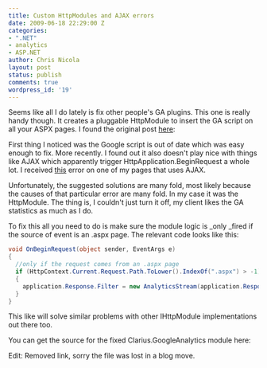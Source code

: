 ```yaml
---
title: Custom HttpModules and AJAX errors
date: 2009-06-18 22:29:00 Z
categories:
- ".NET"
- analytics
- ASP.NET
author: Chris Nicola
layout: post
status: publish
comments: true
wordpress_id: '19'
---
```


Seems like all I do lately is fix other people's GA plugins. This one is really handy though. It creates a pluggable HttpModule to insert the GA script on all your ASPX pages. I found the original post [here][1]:

First thing I noticed was the Google script is out of date which was easy enough to fix. More recently. I found out it also doesn't play nice with things like AJAX which apparently trigger HttpApplication.BeginRequest a whole lot. I received [this][2] error on one of my pages that uses AJAX.

<!--more-->

Unfortunately, the suggested solutions are many fold, most likely because the causes of that particular error are many fold. In my case it was the HttpModule. The thing is, I couldn't just turn it off, my client likes the GA statistics as much as I do.

To fix this all you need to do is make sure the module logic is _only _fired if the source of event is an .aspx page. The relevant code looks like this:

```csharp
void OnBeginRequest(object sender, EventArgs e)
{
  //only if the request comes from an .aspx page
  if (HttpContext.Current.Request.Path.ToLower().IndexOf(".aspx") > -1)
  {
    application.Response.Filter = new AnalyticsStream(application.Response.Filter, accountNumber);
  }
}
```

This like will solve similar problems with other IHttpModule implementations out there too.

You can get the source for the fixed Clarius.GoogleAnalytics module here:

Edit: Removed link, sorry the file was lost in a blog move.

   [1]: http://weblogs.asp.net/cazzu/archive/2006/06/08/instantgoogleanalytics.aspx
   [2]: http://forums.asp.net/t/1243449.aspx

